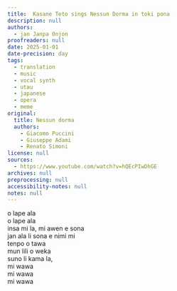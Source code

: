 ```yaml
---
title:  Kasane Teto sings Nessun Dorma in toki pona 
description: null
authors:
  - jan Janpa Onjon
proofreaders: null
date: 2025-01-01
date-precision: day
tags:
  - translation
  - music
  - vocal synth
  - utau
  - japanese
  - opera
  - meme
original:
  title: Nessun dorma
  authors:
    - Giacomo Puccini
    - Giuseppe Adami
    - Renato Simoni
license: null
sources:
  - https://www.youtube.com/watch?v=hQEcPIwDhGE
archives: null
preprocessing: null
accessibility-notes: null
notes: null
---
```


o lape ala  \
o lape ala  \
insa mi la, mi awen e sona  \
jan ala li sona e nimi mi  \
tenpo o tawa  \
mun lili o weka  \
suno li kama la,  \
mi wawa  \
mi wawa  \
mi wawa
